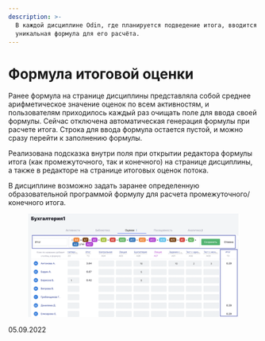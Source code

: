 ```yaml
---
description: >-
  В каждой дисциплине Odin, где планируется подведение итога, вводится
  уникальная формула для его расчёта.
---
```


# Формула итоговой оценки

Ранее формула на странице дисциплины представляла собой среднее арифметическое значение оценок по всем активностям, и пользователям приходилось каждый раз очищать поле для ввода своей формулы. Сейчас отключена автоматическая генерация формулы при расчете итога. Строка для ввода формула остается пустой, и можно сразу перейти к заполнению формулы.&#x20;

Реализована подсказка внутри поля при открытии редактора формулы итога (как промежуточного, так и конечного) на странице дисциплины, а также в редакторе на странице итоговых оценок потока.

В  дисциплине возможно задать заранее определенную образовательной программой формулу для расчета промежуточного/конечного итога.

<figure><img src="../../.gitbook/assets/image (457).png" alt=""><figcaption></figcaption></figure>

05.09.2022
